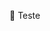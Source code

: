 👋 Teste

<!---
36marvin/36marvin is a ✨ special ✨ repository because its `README.md` (this file) appears on your GitHub profile.
You can click the Preview link to take a look at your changes.
--->
